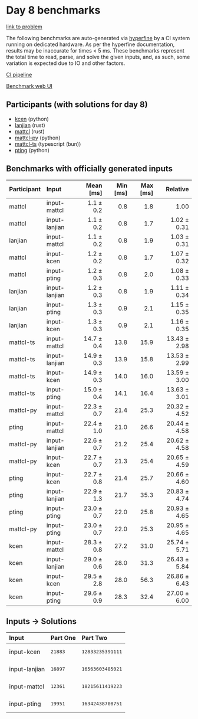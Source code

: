# Day 8 benchmarks

[link to problem](https://adventofcode.com/2023/day/8)

The following benchmarks are auto-generated via
[hyperfine](https://github.com/sharkdp/hyperfine) by a CI system running on
dedicated hardware. As per the hyperfine documentation, results may be
inaccurate for times < 5 ms. These benchmarks represent the total time to read,
parse, and solve the given inputs, and, as such, some variation is expected due
to IO and other factors.

[CI pipeline](http://ci.papercode.net:8080/teams/main/pipelines/aoc2023)

[Benchmark web UI](https://aoc.ancalagon.black)


## Participants (with solutions for day 8)

- [kcen](https://github.com/kcen/aoc2023) (python)
- [lanjian](https://github.com/lanjian/aoc-2023) (rust)
- [mattcl](https://github.com/mattcl/aoc2023) (rust)
- [mattcl-py](https://github.com/mattcl/aoc2023-py) (python)
- [mattcl-ts](https://github.com/mattcl/aoc2023-js) (typescript (bun))
- [pting](https://github.com/pting/aoc2023) (python)


## Benchmarks with officially generated inputs

| Participant | Input | Mean [ms] | Min [ms] | Max [ms] | Relative |
|:---|:---|---:|---:|---:|---:|
| mattcl | input-mattcl | 1.1 ± 0.2 | 0.8 | 1.8 | 1.00 |
| mattcl | input-lanjian | 1.1 ± 0.2 | 0.8 | 1.7 | 1.02 ± 0.31 |
| lanjian | input-mattcl | 1.1 ± 0.2 | 0.8 | 1.9 | 1.03 ± 0.31 |
| mattcl | input-kcen | 1.2 ± 0.2 | 0.8 | 1.7 | 1.07 ± 0.32 |
| mattcl | input-pting | 1.2 ± 0.3 | 0.8 | 2.0 | 1.08 ± 0.33 |
| lanjian | input-lanjian | 1.2 ± 0.3 | 0.8 | 1.9 | 1.11 ± 0.34 |
| lanjian | input-pting | 1.3 ± 0.3 | 0.9 | 2.1 | 1.15 ± 0.35 |
| lanjian | input-kcen | 1.3 ± 0.3 | 0.9 | 2.1 | 1.16 ± 0.35 |
| mattcl-ts | input-mattcl | 14.7 ± 0.4 | 13.8 | 15.9 | 13.43 ± 2.98 |
| mattcl-ts | input-lanjian | 14.9 ± 0.3 | 13.9 | 15.8 | 13.53 ± 2.99 |
| mattcl-ts | input-kcen | 14.9 ± 0.3 | 14.0 | 16.0 | 13.59 ± 3.00 |
| mattcl-ts | input-pting | 15.0 ± 0.4 | 14.1 | 16.4 | 13.63 ± 3.01 |
| mattcl-py | input-mattcl | 22.3 ± 0.7 | 21.4 | 25.3 | 20.32 ± 4.52 |
| pting | input-mattcl | 22.4 ± 1.0 | 21.0 | 26.6 | 20.44 ± 4.58 |
| mattcl-py | input-lanjian | 22.6 ± 0.7 | 21.2 | 25.4 | 20.62 ± 4.58 |
| mattcl-py | input-kcen | 22.7 ± 0.7 | 21.3 | 25.4 | 20.65 ± 4.59 |
| pting | input-kcen | 22.7 ± 0.8 | 21.4 | 25.7 | 20.66 ± 4.60 |
| pting | input-lanjian | 22.9 ± 1.3 | 21.7 | 35.3 | 20.83 ± 4.74 |
| pting | input-pting | 23.0 ± 0.7 | 22.0 | 25.8 | 20.93 ± 4.65 |
| mattcl-py | input-pting | 23.0 ± 0.7 | 22.0 | 25.3 | 20.95 ± 4.65 |
| kcen | input-mattcl | 28.3 ± 0.8 | 27.2 | 31.0 | 25.74 ± 5.71 |
| kcen | input-lanjian | 29.0 ± 0.6 | 28.0 | 31.3 | 26.43 ± 5.84 |
| kcen | input-kcen | 29.5 ± 2.8 | 28.0 | 56.3 | 26.86 ± 6.43 |
| kcen | input-pting | 29.6 ± 0.9 | 28.3 | 32.4 | 27.00 ± 6.00 |


## Inputs -> Solutions

| Input | Part One | Part Two |
|:---|:---|:---|
|input-kcen|<pre>21883</pre>|<pre>12833235391111</pre>|
|input-lanjian|<pre>16897</pre>|<pre>16563603485021</pre>|
|input-mattcl|<pre>12361</pre>|<pre>18215611419223</pre>|
|input-pting|<pre>19951</pre>|<pre>16342438708751</pre>|